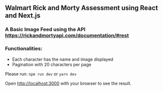 ## Walmart Rick and Morty Assessment using React and Next.js

### A Basic Image Feed using the API https://rickandmortyapi.com/documentation/#rest 

### Functionalities:
* Each character has the name and image displayed
* Pagination with 20 characters per page


Please run:
`npm run dev` or `yarn dev`

Open [http://localhost:3000](http://localhost:3000) with your browser to see the result. 

